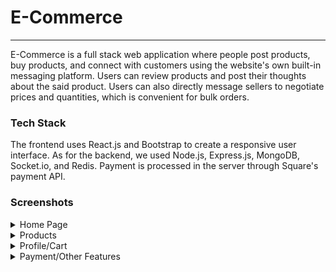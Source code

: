 <h1>E-Commerce</h1>

<hr>
E-Commerce is a full stack web application where people post products, buy products, 
and connect with customers using the website's own built-in messaging platform. 
Users can review products and post their thoughts about the said product.
Users can also directly message sellers to negotiate prices and quantities, which is convenient for bulk orders. 

<h3>Tech Stack</h3>
The frontend uses React.js and Bootstrap to create a responsive user interface. 
As for the backend, we used Node.js, Express.js, MongoDB, Socket.io, and Redis. 
Payment is processed in the server through Square's payment API.

<h3>Screenshots </h3>
<details>
    <summary>Home Page </summary>
    <img src="./screenshots/home.png">
</details>
<details>
    <summary>Products </summary>
    <img src="./screenshots/product_details.png">
    <img src="./screenshots/reviews.png">
    <img src="./screenshots/products.png">
</details>
<details>
    <summary>Profile/Cart </summary>
    <img src ="./screenshots/cart.png">
    <img src="./screenshots/profile.png">
    <img src="./screenshots/settings.png">
</details>
<details>
    <summary>Payment/Other Features </summary>
    <img src='./screenshots/messages.png'>
    <img src="./screenshots/payment.png">
</details>